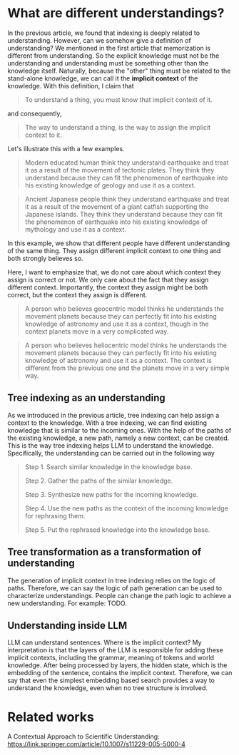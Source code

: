 # What are different understandings?

In the previous article, we found that indexing is deeply related to understanding. However, can we somehow give a definition of understanding? We mentioned in the first article that memorization is different from understanding. So the explicit knowledge must not be the understanding and understanding must be something other than the knowledge itself. Naturally, because the "other" thing must be related to the stand-alone knowledge, we can call it the **implicit context** of the knowledge. With this definition, I claim that

> To understand a thing, you must know that implicit context of it.

and consequently,

> The way to understand a thing, is the way to assign the implicit context to it.

Let's illustrate this with a few examples. 

> Modern educated human think they understand earthquake and treat it as a result of the movement of tectonic plates. They think they understand because they can fit the phenomenon of earthquake into his existing knowledge of geology and use it as a context.

> Ancient Japanese people think they understand earthquake and treat it as a result of the movement of a giant catfish supporting the Japanese islands. They think they understand because they can fit the phenomenon of earthquake into his existing knowledge of mythology and use it as a context.
 
In this example, we show that different people have different understanding of the same thing. They assign different implicit context to one thing and both strongly believes so. 

Here, I want to emphasize that, we do not care about which context they assign is correct or not. We only care about the fact that they assign different context. Importantly, the context they assign might be both correct, but the context they assign is different.

> A person who believes geocentric model thinks he understands the movement planets because they can perfectly fit into his existing knowledge of astronomy and use it as a context, though in the context planets move in a very complicated way.

> A person who believes heliocentric model thinks he understands the movement planets because they can perfectly fit into his existing knowledge of astronomy and use it as a context. The context is different from the previous one and the planets move in a very simple way.

## Tree indexing as an understanding

As we introduced in the previous article, tree indexing can help assign a context to the knowledge. With a tree indexing, we can find existing knowledge that is similar to the incoming ones. With the help of the paths of the existing knowledge, a new path, namely a new context, can be created. This is the way tree indexing helps LLM to understand the knowledge. Specifically, the understanding can be carried out in the following way

> Step 1. Search similar knowledge in the knowledge base.
> 
> Step 2. Gather the paths of the similar knowledge.
> 
> Step 3. Synthesize new paths for the incoming knowledge.
> 
> Step 4. Use the new paths as the context of the incoming knowledge for rephrasing them.
> 
> Step 5. Put the rephrased knowledge into the knowledge base.

## Tree transformation as a transformation of understanding

The generation of implicit context in tree indexing relies on the logic of paths. Therefore, we can say the logic of path generation can be used to characterize understandings. People can change the path logic to achieve a new understanding. For example: TODO.


## Understanding inside LLM

LLM can understand sentences. Where is the implicit context? My interpretation is that the layers of the LLM is responsible for adding these implicit contexts, including the grammar, meaning of tokens and world knowledge. After being processed by layers, the hidden state, which is the embedding of the sentence, contains the implicit context. Therefore, we can say that even the simplest embedding based search provides a way to understand the knowledge, even when no tree structure is involved.


# Related works

A Contextual Approach to Scientific Understanding: https://link.springer.com/article/10.1007/s11229-005-5000-4

